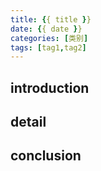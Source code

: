```yaml
---
title: {{ title }}
date: {{ date }}
categories: [类别]
tags: [tag1,tag2]
---
```


## introduction


## detail


## conclusion
